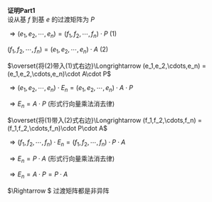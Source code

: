 **证明Part1**  
设从基 $f$ 到基 $e$ 的过渡矩阵为 $P$   
  
 $\Rightarrow(e_1,e_2,\cdots,e_n)  
=(f_1,f_2,\cdots,f_n)\cdot P$  (1)  
  
 $(f_1,f_2,\cdots,f_n)=(e_1,e_2,\cdots,e_n)\cdot A$  (2)  
  
  
  
 $\overset{将(2)带入(1)式右边}\Longrightarrow  
(e_1,e_2,\cdots,e_n)  
=(e_1,e_2,\cdots,e_n)\cdot A\cdot P$   
  
  
 $\Rightarrow(e_1,e_2,\cdots,e_n)\cdot E_n  
=(e_1,e_2,\cdots,e_n)\cdot A\cdot P$   
  
 $\Rightarrow E_n=A\cdot P$  (形式行向量乘法消去律)  
  
  
  
 $\overset{将(1)带入(2)式右边}\Longrightarrow   
(f_1,f_2,\cdots,f_n)  
=(f_1,f_2,\cdots,f_n)\cdot P\cdot A$   
  
  
 $\Rightarrow (f_1,f_2,\cdots,f_n)\cdot E_n  
=(f_1,f_2,\cdots,f_n)\cdot P\cdot A$   
  
 $\Rightarrow E_n=P\cdot A$   (形式行向量乘法消去律)  
  
  
  
 $\Rightarrow E_n=A\cdot P=P\cdot A$    
  
 $\Rightarrow $ 过渡矩阵都是非异阵  
